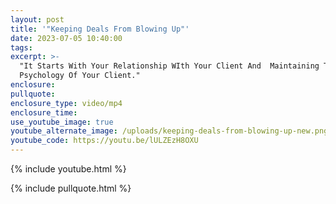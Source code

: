 ```yaml
---
layout: post
title: '"Keeping Deals From Blowing Up"'
date: 2023-07-05 10:40:00
tags:
excerpt: >-
  "It Starts With Your Relationship WIth Your Client And  Maintaining The
  Psychology Of Your Client."
enclosure:
pullquote:
enclosure_type: video/mp4
enclosure_time:
use_youtube_image: true
youtube_alternate_image: /uploads/keeping-deals-from-blowing-up-new.png
youtube_code: https://youtu.be/lULZEzH8OXU
---
```

{% include youtube.html %}

{% include pullquote.html %}
